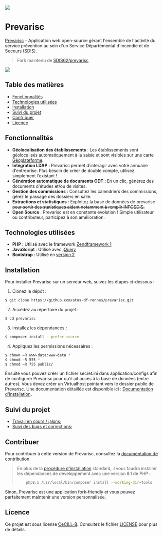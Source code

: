 ![](https://github.com/atos-df-rennes/prevarisc/actions/workflows/actions.yml/badge.svg?event=push)

# Prevarisc

[Prevarisc](http://sdis62.github.io/prevarisc/) - Application web open-source gérant l'ensemble de l'activité du service prévention au sein d'un Service Départemental d'Incendie et de Secours (SDIS).
> Fork maintenu de [SDIS62/prevarisc](https://github.com/SDIS62/prevarisc)

![](http://sdis62.github.io/prevarisc/assets/img/screenshot.png)

## Table des matières

- [Fonctionnalités](#fonctionnalités)
- [Technologies utilisées](#technologies-utilisées)
- [Installation](#installation)
- [Suivi du projet](#suivi-du-projet)
- [Contribuer](#contribuer)
- [Licence](#licence)

## Fonctionnalités

- **Géolocalisation des établissements** : Les établissements sont géolocalisés automatiquement à la saisie et sont visibles sur une carte [Géoplateforme](https://www.ign.fr/geoplateforme).
- **Intégration LDAP** : Prevarisc permet d'interagir  avec votre annuaire d'entreprise. Plus besoin de créer de double compte, utilisez simplement l'existant !
- **Génération automatique de documents ODT** : En un clic, générez des documents d'études et/ou de visites.
- **Gestion des commissions** : Consultez les calendriers des commissions, gérez le passage des dossiers en salle.
- ~~**Extractions et statistiques** : Exploitez la base de données de prevarisc pour sortir des statistiques aidant notamment à remplir INFOSDIS.~~
- **Open Source** : Prevarisc est en constante évolution ! Simple utilisateur ou contributeur, participez à son amélioration.

## Technologies utilisées

- **PHP** : Utilisé avec le framework [Zendframework 1](https://framework.zend.com/manual/1.12/en/manual.html)
- **JavaScript** : Utilisé avec [jQuery](https://jquery.com/)
- **Bootstrap** : Utilisé en [version 2](https://getbootstrap.com/2.3.2/)

## Installation

Pour installer Prevarisc sur un serveur web, suivez les étapes ci-dessous :

1. Clonez le dépôt :
```sh
$ git clone https://github.com/atos-df-rennes/prevarisc.git
```
2. Accédez au répertoire du projet :
```sh
$ cd prevarisc
```
3. Installez les dépendances :
```sh
$ composer install --prefer-source
```
4. Appliquez les permissions nécessaires :
```sh
$ chown –R www-data:www-data *
$ chmod –R 555 *
$ chmod –R 755 public/
```
Ensuite vous pouvez créer un fichier secret.ini dans application/configs afin de configurer Prevarisc pour qu'il ait accès à la base de données (entre autres).
Vous devez créer un Virtualhost pointant vers le dossier public de Prevarisc.
Une documentation détaillée est disponible ici : [Documentation d'installation](docs/documentation_installation.md).

## Suivi du projet

* [Travail en cours / jalons](https://github.com/atos-df-rennes/prevarisc/milestones);
* [Suivi des bugs et corrections](https://github.com/atos-df-rennes/prevarisc/issues);

## Contribuer

Pour contribuer à cette version de Prevarisc, consultez la [documentation de contribution](CONTRIBUTING.md).

> En plus de la [procédure d'installation](#installation) standard, il vous faudra installer les dépendances de développement avec une version 8.1 de PHP :
> ```sh
>     php8.1 /usr/local/bin/composer install --working-dir=tools
> ```

Sinon, Prevarisc est une application fork-friendly et vous pouvez parfaitement maintenir une version personnalisée.

## Licence

Ce projet est sous license [CeCILL-B](http://www.cecill.info/licences/Licence_CeCILL-B_V1-fr.html). Consultez le fichier [LICENSE](LICENSE.md) pour plus de détails.
